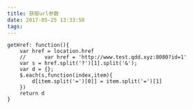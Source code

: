 ```yaml
---
title: 获取url参数
date: 2017-05-25 13:33:50
tags:
---
```



    getHref: function(){
        var href = location.href
        //		var href = 'http://www.test.qdd.xyz:8080?id=1'
        var s = href.split('?')[1].split('&');
        var d = {};
        $.each(s,function(index,item){
            d[item.split('=')[0]] = item.split('=')[1]
        })
        return d
    }
